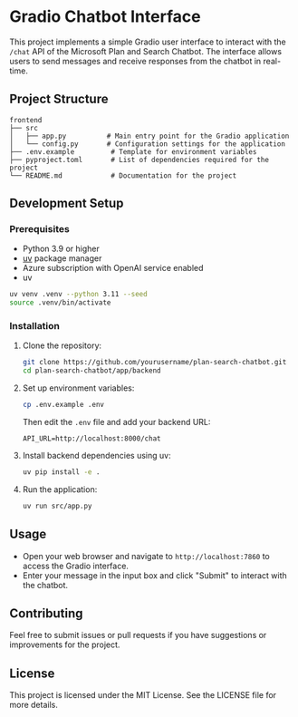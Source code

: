 # Gradio Chatbot Interface

This project implements a simple Gradio user interface to interact with the `/chat` API of the Microsoft Plan and Search Chatbot. The interface allows users to send messages and receive responses from the chatbot in real-time.

## Project Structure

```
frontend
├── src
│   ├── app.py          # Main entry point for the Gradio application
│   └── config.py       # Configuration settings for the application 
├── .env.example         # Template for environment variables
├── pyproject.toml       # List of dependencies required for the project
└── README.md            # Documentation for the project
```

## Development Setup

### Prerequisites

- Python 3.9 or higher
- [uv](https://github.com/astral-sh/uv) package manager
- Azure subscription with OpenAI service enabled
- uv
```bash
uv venv .venv --python 3.11 --seed
source .venv/bin/activate
```

### Installation

1. Clone the repository:
   ```bash
   git clone https://github.com/yourusername/plan-search-chatbot.git
   cd plan-search-chatbot/app/backend
   ```

2. Set up environment variables:
   ```bash
   cp .env.example .env
   ```
   Then edit the `.env` file and add your backend URL:
   ```
   API_URL=http://localhost:8000/chat

   ```

3. Install backend dependencies using uv:
   ```bash
   uv pip install -e .
   ```
   
4. Run the application:
   ```bash
   uv run src/app.py
   ```

## Usage

- Open your web browser and navigate to `http://localhost:7860` to access the Gradio interface.
- Enter your message in the input box and click "Submit" to interact with the chatbot.

## Contributing

Feel free to submit issues or pull requests if you have suggestions or improvements for the project.

## License

This project is licensed under the MIT License. See the LICENSE file for more details.
